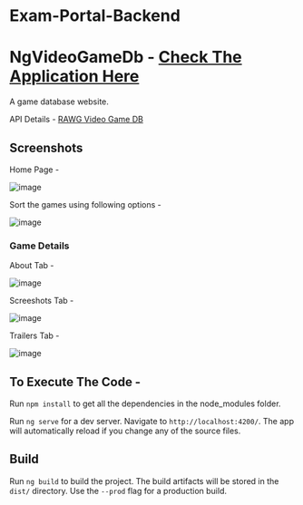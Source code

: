 # Exam-Portal-Backend

# NgVideoGameDb - [Check The Application Here](https://festive-spence-03fd6a.netlify.app/)

A game database website. 

API Details - [RAWG Video Game DB](https://rapidapi.com/accujazz/api/rawg-video-games-database/details) 

## Screenshots

Home Page - 

![image](https://user-images.githubusercontent.com/34072232/127365236-9586bf84-8cba-4b05-a96d-b8a2779fd6fd.png)

Sort the games using following options - 

![image](https://user-images.githubusercontent.com/34072232/127366359-6e00de69-cae6-47d8-935c-4096487f6816.png)

### Game Details

About Tab - 

![image](https://user-images.githubusercontent.com/34072232/127367275-fa13f174-5804-4af1-b67f-fdc9dc3ccde1.png)

Screeshots Tab - 

![image](https://user-images.githubusercontent.com/34072232/127367939-9713385f-c86d-4618-a854-7c28a15e7559.png)


Trailers Tab - 

![image](https://user-images.githubusercontent.com/34072232/127368013-10c0f0e0-3a41-46f6-8866-2c2c6bbcbabf.png)


## To Execute The Code - 

Run `npm install` to get all the dependencies in the node_modules folder. 

Run `ng serve` for a dev server. Navigate to `http://localhost:4200/`. The app will automatically reload if you change any of the source files.

## Build

Run `ng build` to build the project. The build artifacts will be stored in the `dist/` directory. Use the `--prod` flag for a production build.

